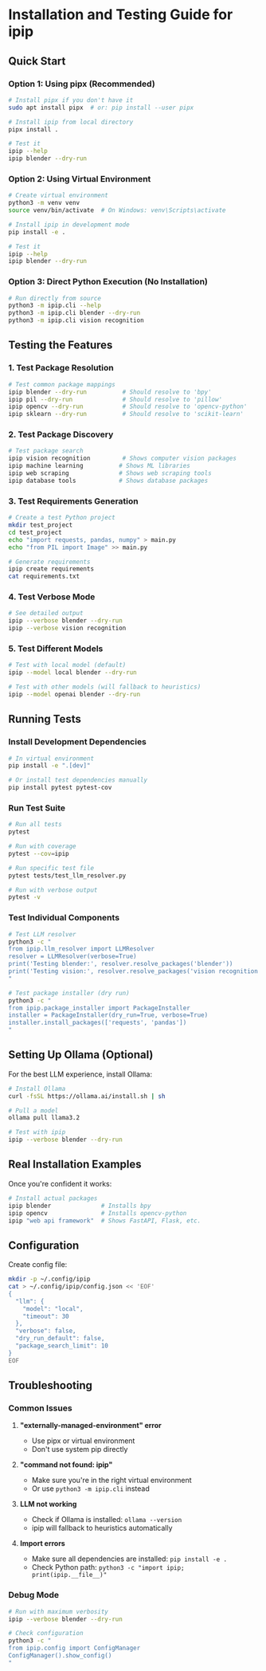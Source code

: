 # Installation and Testing Guide for ipip

## Quick Start

### Option 1: Using pipx (Recommended)
```bash
# Install pipx if you don't have it
sudo apt install pipx  # or: pip install --user pipx

# Install ipip from local directory
pipx install .

# Test it
ipip --help
ipip blender --dry-run
```

### Option 2: Using Virtual Environment
```bash
# Create virtual environment
python3 -m venv venv
source venv/bin/activate  # On Windows: venv\Scripts\activate

# Install ipip in development mode
pip install -e .

# Test it
ipip --help
ipip blender --dry-run
```

### Option 3: Direct Python Execution (No Installation)
```bash
# Run directly from source
python3 -m ipip.cli --help
python3 -m ipip.cli blender --dry-run
python3 -m ipip.cli vision recognition
```

## Testing the Features

### 1. Test Package Resolution
```bash
# Test common package mappings
ipip blender --dry-run          # Should resolve to 'bpy'
ipip pil --dry-run              # Should resolve to 'pillow'
ipip opencv --dry-run           # Should resolve to 'opencv-python'
ipip sklearn --dry-run          # Should resolve to 'scikit-learn'
```

### 2. Test Package Discovery
```bash
# Test package search
ipip vision recognition         # Shows computer vision packages
ipip machine learning          # Shows ML libraries
ipip web scraping              # Shows web scraping tools
ipip database tools            # Shows database packages
```

### 3. Test Requirements Generation
```bash
# Create a test Python project
mkdir test_project
cd test_project
echo "import requests, pandas, numpy" > main.py
echo "from PIL import Image" >> main.py

# Generate requirements
ipip create requirements
cat requirements.txt
```

### 4. Test Verbose Mode
```bash
# See detailed output
ipip --verbose blender --dry-run
ipip --verbose vision recognition
```

### 5. Test Different Models
```bash
# Test with local model (default)
ipip --model local blender --dry-run

# Test with other models (will fallback to heuristics)
ipip --model openai blender --dry-run
```

## Running Tests

### Install Development Dependencies
```bash
# In virtual environment
pip install -e ".[dev]"

# Or install test dependencies manually
pip install pytest pytest-cov
```

### Run Test Suite
```bash
# Run all tests
pytest

# Run with coverage
pytest --cov=ipip

# Run specific test file
pytest tests/test_llm_resolver.py

# Run with verbose output
pytest -v
```

### Test Individual Components
```bash
# Test LLM resolver
python3 -c "
from ipip.llm_resolver import LLMResolver
resolver = LLMResolver(verbose=True)
print('Testing blender:', resolver.resolve_packages('blender'))
print('Testing vision:', resolver.resolve_packages('vision recognition'))
"

# Test package installer (dry run)
python3 -c "
from ipip.package_installer import PackageInstaller
installer = PackageInstaller(dry_run=True, verbose=True)
installer.install_packages(['requests', 'pandas'])
"
```

## Setting Up Ollama (Optional)

For the best LLM experience, install Ollama:

```bash
# Install Ollama
curl -fsSL https://ollama.ai/install.sh | sh

# Pull a model
ollama pull llama3.2

# Test with ipip
ipip --verbose blender --dry-run
```

## Real Installation Examples

Once you're confident it works:

```bash
# Install actual packages
ipip blender              # Installs bpy
ipip opencv               # Installs opencv-python
ipip "web api framework"  # Shows FastAPI, Flask, etc.
```

## Configuration

Create config file:
```bash
mkdir -p ~/.config/ipip
cat > ~/.config/ipip/config.json << 'EOF'
{
  "llm": {
    "model": "local",
    "timeout": 30
  },
  "verbose": false,
  "dry_run_default": false,
  "package_search_limit": 10
}
EOF
```

## Troubleshooting

### Common Issues

1. **"externally-managed-environment" error**
   - Use pipx or virtual environment
   - Don't use system pip directly

2. **"command not found: ipip"**
   - Make sure you're in the right virtual environment
   - Or use `python3 -m ipip.cli` instead

3. **LLM not working**
   - Check if Ollama is installed: `ollama --version`
   - ipip will fallback to heuristics automatically

4. **Import errors**
   - Make sure all dependencies are installed: `pip install -e .`
   - Check Python path: `python3 -c "import ipip; print(ipip.__file__)"`

### Debug Mode
```bash
# Run with maximum verbosity
ipip --verbose blender --dry-run

# Check configuration
python3 -c "
from ipip.config import ConfigManager
ConfigManager().show_config()
"
```